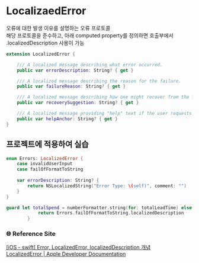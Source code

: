 # LocalizaedError
오류에 대한 발생 이유를 설명하는 오류 프로토콜   
해당 프로토콜을 준수하고, 아래 computed property를 정의하면 호출부에서 .localizedDescription 사용이 가능

```Swift
extension LocalizedError {

    /// A localized message describing what error occurred.
    public var errorDescription: String? { get }

    /// A localized message describing the reason for the failure.
    public var failureReason: String? { get }

    /// A localized message describing how one might recover from the failure.
    public var recoverySuggestion: String? { get }

    /// A localized message providing "help" text if the user requests help.
    public var helpAnchor: String? { get }
}
```

## 프로젝트에 적용하여 실습
```Swift
enum Errors: LocalizedError {
    case invalidUserInput
    case failOfFormatToString
    
    var errorDescription: String? {
        return NSLocalizedString("Error Type: \(self)", comment: "")
    }
}
```

```Swift
guard let totalSpend = numberFormatter.string(for: totalLeadTime) else {
            return Errors.failOfFormatToString.localizedDescription
        }
```

### 🌐 Reference Site
[[iOS - swift] Error, LocalizedError, localizedDescription 개념](https://ios-development.tistory.com/849)   
[LocalizedError | Apple Developer Documentation](https://developer.apple.com/documentation/foundation/localizederror)